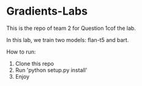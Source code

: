 # Gradients-Labs

This is the repo of team 2 for Question 1cof the lab.

In this lab, we train two models: flan-t5 and bart.

How to run:
1. Clone this repo
2. Run 'python setup.py install'
3. Enjoy
